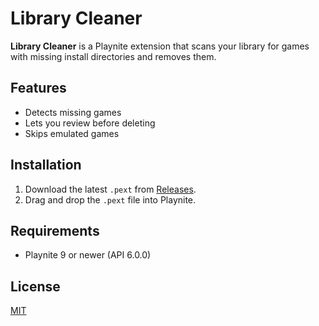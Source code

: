 # Library Cleaner

**Library Cleaner** is a Playnite extension that scans your library for games with missing install directories and removes them.

## Features
- Detects missing games
- Lets you review before deleting
- Skips emulated games

## Installation
1. Download the latest `.pext` from [Releases](https://github.com/Rashad-07/Library_Cleaner/releases).
2. Drag and drop the `.pext` file into Playnite.

## Requirements
- Playnite 9 or newer (API 6.0.0)

## License
[MIT](https://github.com/rashad-07/Library_Cleaner/blob/main/LICENSE)

